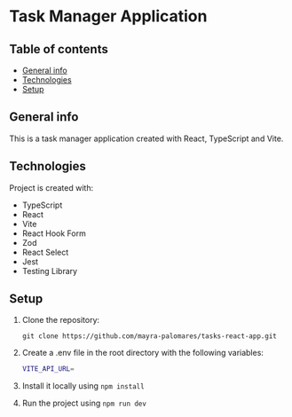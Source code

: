 # Task Manager Application

## Table of contents

- [General info](#general-info)
- [Technologies](#technologies)
- [Setup](#setup)

## General info

This is a task manager application created with React, TypeScript and Vite.

## Technologies

Project is created with:

- TypeScript
- React
- Vite
- React Hook Form
- Zod
- React Select
- Jest
- Testing Library

## Setup

1. Clone the repository:

   ```
   git clone https://github.com/mayra-palomares/tasks-react-app.git
   ```

2. Create a .env file in the root directory with the following variables:

   ```bash
   VITE_API_URL=
   ```

3. Install it locally using `npm install`

4. Run the project using `npm run dev`
